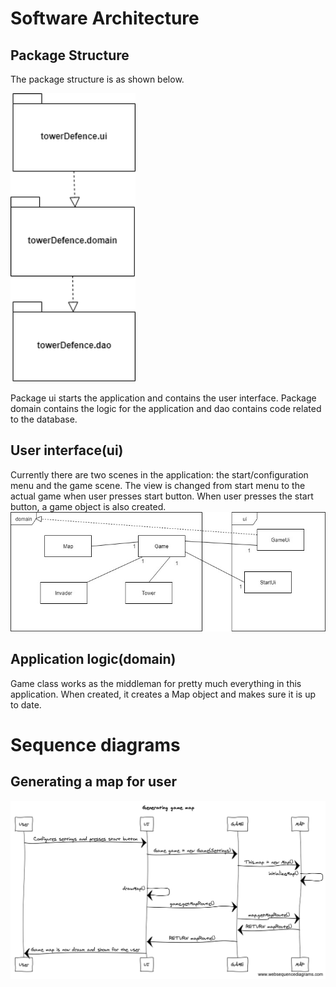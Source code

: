 # Software Architecture
## Package Structure

The package structure is as shown below.

<img src="https://github.com/Melimet/TowerDefence/blob/master/documentation/pictures/PackageStructure.png" width="200">

Package ui starts the application and contains the user interface. Package domain contains the logic for the application and dao contains code related to the database. 


## User interface(ui)

Currently there are two scenes in the application: the start/configuration menu and the game scene. The view is changed from start menu to the actual game when user presses start button. When user presses the start button, a game object is also created. 
<img src="https://github.com/Melimet/TowerDefence/blob/master/documentation/pictures/TDSoftwareArchitecture.jpg" width="750">

## Application logic(domain)

Game class works as the middleman for pretty much everything in this application. When created, it creates a Map object and makes sure it is up to date.
# Sequence diagrams
## Generating a map for user
<img src="https://github.com/Melimet/TowerDefence/blob/master/documentation/pictures/Generating%20game%20map.png" width="750">
